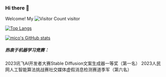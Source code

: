 ### Hi there 👋

<!--
**csuer411/csuer411** is a ✨ _special_ ✨ repository because its `README.md` (this file) appears on your GitHub profile.

Here are some ideas to get you started:

- 🔭 I’m currently working on ...
- 🌱 I’m currently learning ...
- 👯 I’m looking to collaborate on ...
- 🤔 I’m looking for help with ...
- 💬 Ask me about ...
- 📫 How to reach me: ...
- 😄 Pronouns: ...
- ⚡ Fun fact: ...
-->
Welcome! My ![Visitor Count](https://profile-counter.glitch.me/csuer411/count.svg) visitor

[![Top Langs](https://github-readme-stats.vercel.app/api/top-langs/?username=csuer411&layout=compact)](https://github.com/csuer411/github-readme-stats)

[![mico's GitHub stats](https://github-readme-stats.vercel.app/api?username=csuer411&show_icons=true&theme=dracula)](https://github.com/csuer411/github-readme-stats)
##### 热衷于机器学习竞赛：
2023讯飞AI开发者大赛Stable Diffusion文案生成器一等奖（第一名）
2023人民网人工智能算法挑战赛社交媒体虚假消息检测赛道季军（第六名）
